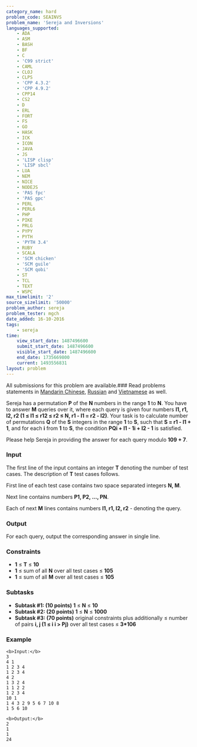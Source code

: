 ```yaml
---
category_name: hard
problem_code: SEAINVS
problem_name: 'Sereja and Inversions'
languages_supported:
    - ADA
    - ASM
    - BASH
    - BF
    - C
    - 'C99 strict'
    - CAML
    - CLOJ
    - CLPS
    - 'CPP 4.3.2'
    - 'CPP 4.9.2'
    - CPP14
    - CS2
    - D
    - ERL
    - FORT
    - FS
    - GO
    - HASK
    - ICK
    - ICON
    - JAVA
    - JS
    - 'LISP clisp'
    - 'LISP sbcl'
    - LUA
    - NEM
    - NICE
    - NODEJS
    - 'PAS fpc'
    - 'PAS gpc'
    - PERL
    - PERL6
    - PHP
    - PIKE
    - PRLG
    - PYPY
    - PYTH
    - 'PYTH 3.4'
    - RUBY
    - SCALA
    - 'SCM chicken'
    - 'SCM guile'
    - 'SCM qobi'
    - ST
    - TCL
    - TEXT
    - WSPC
max_timelimit: '2'
source_sizelimit: '50000'
problem_author: sereja
problem_tester: mgch
date_added: 16-10-2016
tags:
    - sereja
time:
    view_start_date: 1487496600
    submit_start_date: 1487496600
    visible_start_date: 1487496600
    end_date: 1735669800
    current: 1493556831
layout: problem
---
```

All submissions for this problem are available.###  Read problems statements in [Mandarin Chinese](http://www.codechef.com/download/translated/FEB17/mandarin/SEAINVS.pdf), [Russian](http://www.codechef.com/download/translated/FEB17/russian/SEAINVS.pdf) and [Vietnamese](http://www.codechef.com/download/translated/FEB17/vietnamese/SEAINVS.pdf) as well.

Sereja has a permutation **P** of the **N** numbers in the range **1** to **N**. You have to answer **M** queries over it, where each query is given four numbers **l1, r1, l2, r2 (1 ≤ l1 ≤ r12 ≤ r2 ≤ N, r1 - l1 = r2 - l2)**. Your task is to calculate number of permutations **Q** of the **S** integers in the range **1** to **S**, such that **S = r1 - l1 + 1**, and for each **i** from **1** to **S**, the condition **PQi + l1 - 1i + l2 - 1** is satisfied.

Please help Sereja in providing the answer for each query modulo **109 + 7**.

### Input

The first line of the input contains an integer **T** denoting the number of test cases. The description of **T** test cases follows.

First line of each test case contains two space separated integers **N, M**.

Next line contains numbers **P1, P2, ..., PN**.

Each of next **M** lines contains numbers **l1, r1, l2, r2** - denoting the query.

### Output

For each query, output the corresponding answer in single line.

### Constraints

- **1** ≤ **T** ≤ **10**
- **1** ≤ sum of all **N** over all test cases ≤ **105**
- **1** ≤ sum of all **M** over all test cases ≤ **105**

### Subtasks

- **Subtask #1: (10 points)** **1** ≤ **N** ≤ **10**
- **Subtask #2: (20 points)** **1** ≤ **N** ≤ **1000**
- **Subtask #3: (70 points)** original constraints plus additionally  ≤ number of pairs **i, j (1 ≤ i i > Pj)** over all test cases ≤ **3\*106**

### Example

```
<b>Input:</b>
3
4 1
1 2 3 4
1 2 3 4
4 2
1 3 2 4
1 1 2 2
1 2 3 4
10 1
1 4 3 2 9 5 6 7 10 8
1 5 6 10

<b>Output:</b>
2
1
1
24

```